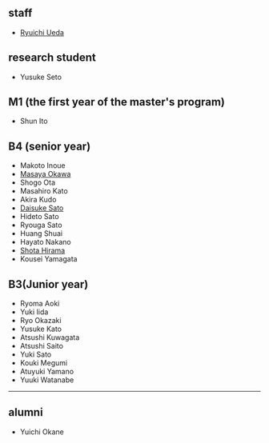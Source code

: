 <h2>staff</h2>
<ul>
 	<li id="ryuichiueda"><a href="http://lab.ueda.asia/?page_id=42">Ryuichi Ueda</a></li>
</ul>
<h2>research student</h2>
<ul>
 	<li>Yusuke Seto</li>
</ul>
<h2>M1 (the first year of the master's program)</h2>
<ul>
 	<li>Shun Ito</li>
</ul>
<h2>B4 (senior year)</h2>
<ul>
 	<li>Makoto Inoue</li>
 	<li><a href="http://routecompass.net/member/okawa/" target="_blank" rel="noopener noreferrer">Masaya Okawa</a></li>
 	<li>Shogo Ota</li>
 	<li>Masahiro Kato</li>
 	<li>Akira Kudo</li>
 	<li><a href="https://tiryoh.com/blog/about" target="_blank" rel="noopener noreferrer">Daisuke Sato</a></li>
 	<li>Hideto Sato</li>
 	<li>Ryouga Sato</li>
 	<li>Huang Shuai</li>
 	<li>Hayato Nakano</li>
 	<li><a href="http://habatafuture.hatenablog.jp/" target="_blank" rel="noopener noreferrer">Shota Hirama</a></li>
 	<li>Kousei Yamagata</li>
</ul>
<h2>B3(Junior year)</h2>
<ul>
 	<li>Ryoma Aoki</li>
 	<li>Yuki Iida</li>
 	<li>Ryo Okazaki</li>
 	<li>Yusuke Kato</li>
 	<li>Atsushi Kuwagata</li>
 	<li>Atsushi Saito</li>
 	<li>Yuki Sato</li>
 	<li>Kouki Megumi</li>
 	<li>Atuyuki Yamano</li>
 	<li>Yuuki Watanabe</li>
</ul>

<hr />

<h2>alumni</h2>
<ul>
 	<li>Yuichi Okane</li>
</ul>
